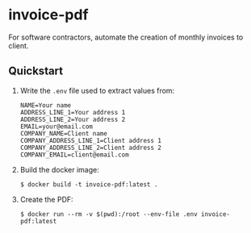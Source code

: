 # invoice-pdf
For software contractors, automate the creation of monthly invoices to client.

## Quickstart
1. Write the `.env` file used to extract values from:
    ```
    NAME=Your name
    ADDRESS_LINE_1=Your address 1
    ADDRESS_LINE_2=Your address 2
    EMAIL=your@email.com
    COMPANY_NAME=Client name
    COMPANY_ADDRESS_LINE_1=Client address 1
    COMPANY_ADDRESS_LINE_2=Client address 2
    COMPANY_EMAIL=client@email.com
    ```
1. Build the docker image:
    ```
    $ docker build -t invoice-pdf:latest .
    ```
1. Create the PDF:
    ``` 
    $ docker run --rm -v $(pwd):/root --env-file .env invoice-pdf:latest
    ```
